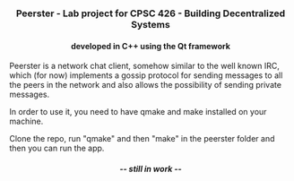 <h3 align=center><b>Peerster - Lab project for CPSC 426 - Building Decentralized Systems</b></h3> 

<h4 align=center> developed in C++ using the Qt framework </h4>  

Peerster is a network chat client, somehow similar to the well known IRC, which (for now) implements a gossip protocol for sending messages to all the peers in the network and also allows the possibility of sending private messages. 

In order to use it, you need to have qmake and make installed on your machine. 

Clone the repo, run "qmake" and then "make" in the peerster folder and then you can run the app.   

<h5 align=center>-- still in work --</h5>

